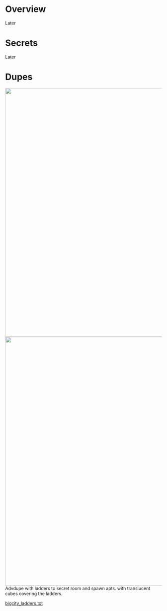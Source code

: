 # Overview 
Later

# Secrets
Later
# Dupes 
<img src="https://github.com/user-attachments/assets/f9d496c0-959e-4181-81f7-b42112d17339" width="800" />
<img src="https://github.com/user-attachments/assets/529412d6-8af2-425f-ba58-a29140b64792" width="800" /> <br/>
Advdupe with ladders to secret room and spawn apts. with translucent cubes covering the ladders. <br/>

[bigcity_ladders.txt](../../data/advdupe2/bigcity_ladders.txt) <br/>
